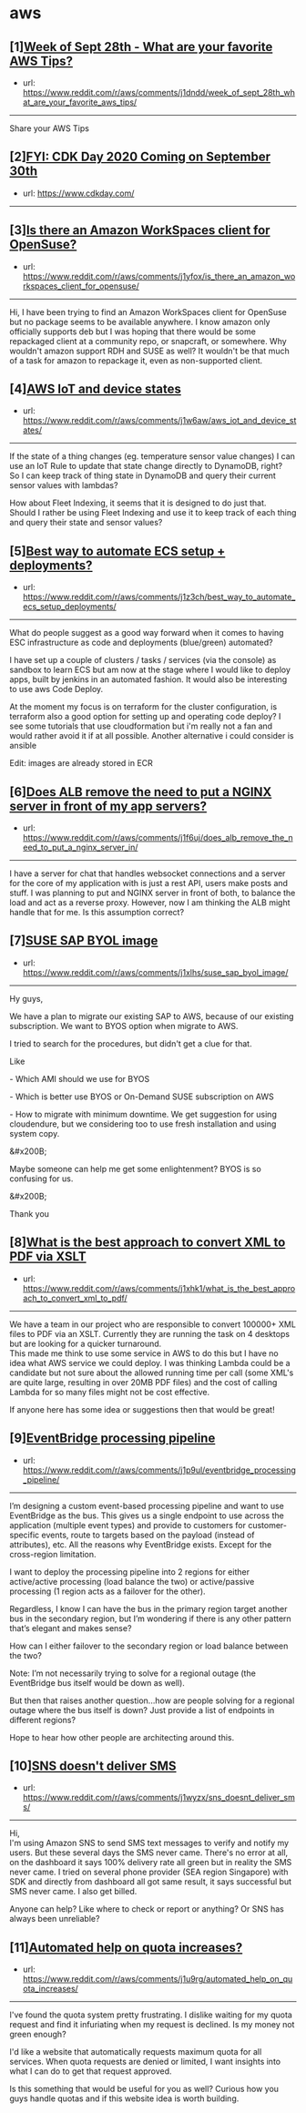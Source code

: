 # aws
## [1][Week of Sept 28th - What are your favorite AWS Tips?](https://www.reddit.com/r/aws/comments/j1dndd/week_of_sept_28th_what_are_your_favorite_aws_tips/)
- url: https://www.reddit.com/r/aws/comments/j1dndd/week_of_sept_28th_what_are_your_favorite_aws_tips/
---
Share your AWS Tips
## [2][FYI: CDK Day 2020 Coming on September 30th](https://www.reddit.com/r/aws/comments/j1lpto/fyi_cdk_day_2020_coming_on_september_30th/)
- url: https://www.cdkday.com/
---

## [3][Is there an Amazon WorkSpaces client for OpenSuse?](https://www.reddit.com/r/aws/comments/j1yfox/is_there_an_amazon_workspaces_client_for_opensuse/)
- url: https://www.reddit.com/r/aws/comments/j1yfox/is_there_an_amazon_workspaces_client_for_opensuse/
---
Hi, I have been trying to find an Amazon WorkSpaces client for OpenSuse but no package seems to be available anywhere. I know amazon only officially supports deb but I was hoping that there would be some repackaged client at a community repo, or snapcraft, or somewhere. Why wouldn't amazon support RDH and SUSE as well? It wouldn't be that much of a task for amazon to repackage it, even as non-supported client.
## [4][AWS IoT and device states](https://www.reddit.com/r/aws/comments/j1w6aw/aws_iot_and_device_states/)
- url: https://www.reddit.com/r/aws/comments/j1w6aw/aws_iot_and_device_states/
---
If the state of a thing changes (eg. temperature sensor value changes) I can use an IoT Rule to update that state change directly to DynamoDB, right?  
So I can keep track of thing state in DynamoDB and query their current sensor values with lambdas? 

How about Fleet Indexing, it seems that it is designed to do just that.   
Should I rather be using Fleet Indexing and use it to keep track of each thing and query their state and sensor values?
## [5][Best way to automate ECS setup + deployments?](https://www.reddit.com/r/aws/comments/j1z3ch/best_way_to_automate_ecs_setup_deployments/)
- url: https://www.reddit.com/r/aws/comments/j1z3ch/best_way_to_automate_ecs_setup_deployments/
---
What do people suggest as a good way forward when it comes to having ESC infrastructure as code and deployments (blue/green) automated?

I have set up a couple of clusters / tasks / services (via the console) as sandbox to learn ECS but am now at the stage where I would like to deploy apps, built by jenkins in an automated fashion. It would also be interesting to use aws Code Deploy.

At the moment my focus is on terraform for the cluster configuration, is terraform also a good option for setting up and operating code deploy? I see some tutorials that use cloudformation but i'm really not a fan and would rather avoid it if at all possible. Another  alternative i could consider is ansible

Edit: images are already stored in ECR
## [6][Does ALB remove the need to put a NGINX server in front of my app servers?](https://www.reddit.com/r/aws/comments/j1f6uj/does_alb_remove_the_need_to_put_a_nginx_server_in/)
- url: https://www.reddit.com/r/aws/comments/j1f6uj/does_alb_remove_the_need_to_put_a_nginx_server_in/
---
I have a server for chat that handles websocket connections and a server for the core of my application with is just a rest API, users make posts and stuff. I was planning to put and NGINX server in front of both, to balance the load and act as a reverse proxy. However, now I am thinking the ALB might handle that for me. Is this assumption correct?
## [7][SUSE SAP BYOL image](https://www.reddit.com/r/aws/comments/j1xlhs/suse_sap_byol_image/)
- url: https://www.reddit.com/r/aws/comments/j1xlhs/suse_sap_byol_image/
---
Hy guys,

We have a plan to migrate our existing SAP to AWS, because of our existing subscription. We want to BYOS option when migrate to AWS.

I tried to search for the procedures, but didn't get a clue for that.

Like

\- Which AMI should we use for BYOS

\- Which is better use BYOS or On-Demand SUSE subscription on AWS

\- How to migrate with minimum downtime. We get suggestion for using cloudendure, but we considering too to use fresh installation and using system copy.

&amp;#x200B;

Maybe someone can help me get some enlightenment? BYOS is so confusing for us.

&amp;#x200B;

Thank you
## [8][What is the best approach to convert XML to PDF via XSLT](https://www.reddit.com/r/aws/comments/j1xhk1/what_is_the_best_approach_to_convert_xml_to_pdf/)
- url: https://www.reddit.com/r/aws/comments/j1xhk1/what_is_the_best_approach_to_convert_xml_to_pdf/
---
We have a team in our project who are responsible to convert 100000+ XML files to PDF via an XSLT. Currently they are running the task on 4 desktops but are looking for a quicker turnaround.  
This made me think to use some service in AWS to do this but I have no idea what AWS service we could deploy. I was thinking Lambda could be a candidate but not sure about the allowed running time per call (some XML's are quite large, resulting in over 20MB PDF files) and the cost of calling Lambda for so many files might not be cost effective.  
  
If anyone here has some idea or suggestions then that would be great!
## [9][EventBridge processing pipeline](https://www.reddit.com/r/aws/comments/j1p9ul/eventbridge_processing_pipeline/)
- url: https://www.reddit.com/r/aws/comments/j1p9ul/eventbridge_processing_pipeline/
---
I’m designing a custom event-based processing pipeline and want to use EventBridge as the bus.  This gives us a single endpoint to use across the application (multiple event types) and provide to customers for customer-specific events, route to targets based on the payload (instead of attributes), etc.  All the reasons why EventBridge exists.  Except for the cross-region limitation.  

I want to deploy the processing pipeline into 2 regions for either active/active processing (load balance the two) or active/passive processing (1 region acts as a failover for the other).  

Regardless, I know I can have the bus in the primary region target another bus in the secondary region, but I’m wondering if there is any other pattern that’s elegant and makes sense?  

How can I either failover to the secondary region or load balance between the two?

Note: I’m not necessarily trying to solve for a regional outage (the EventBridge bus itself would be down as well).  

But then that raises another question...how are people solving for a regional outage where the bus itself is down?  Just provide a list of endpoints in different regions?

Hope to hear how other people are architecting around this.
## [10][SNS doesn't deliver SMS](https://www.reddit.com/r/aws/comments/j1wyzx/sns_doesnt_deliver_sms/)
- url: https://www.reddit.com/r/aws/comments/j1wyzx/sns_doesnt_deliver_sms/
---
Hi,  
I'm using Amazon SNS to send SMS text messages to verify and notify my users. But these several days the SMS never came. There's no error at all, on the dashboard it says 100% delivery rate all green but in reality the SMS never came. I tried on several phone provider (SEA region Singapore) with SDK and directly from dashboard all got same result, it says successful but SMS never came. I also get billed.  


Anyone can help? Like where to check or report or anything? Or SNS has always been unreliable?
## [11][Automated help on quota increases?](https://www.reddit.com/r/aws/comments/j1u9rg/automated_help_on_quota_increases/)
- url: https://www.reddit.com/r/aws/comments/j1u9rg/automated_help_on_quota_increases/
---
I've found the quota system pretty frustrating. I dislike waiting for my quota request and find it infuriating when my request is declined. Is my money not green enough?

I'd like a website that automatically requests maximum quota for all services. When quota requests are denied or limited, I want insights into what I can do to get that request approved.

Is this something that would be useful for you as well? Curious how you guys handle quotas and if this website idea is worth building.
